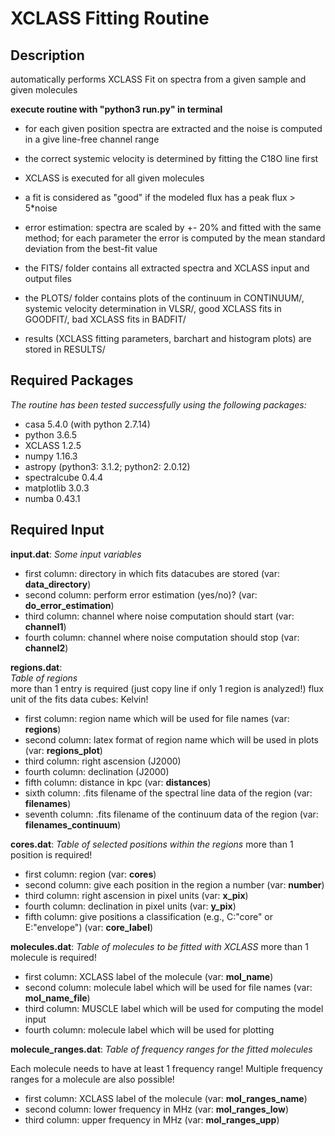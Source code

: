 # XCLASS Fitting Routine

## Description
automatically performs XCLASS Fit on spectra from a given sample and given molecules  

**execute routine with "python3 run.py" in terminal**  
- for each given position spectra are extracted and the noise is computed in a give line-free channel range

- the correct systemic velocity is determined by fitting the C18O line first

- XCLASS is executed for all given molecules

- a fit is considered as "good" if the modeled flux has a peak flux > 5*noise

- error estimation: spectra are scaled by +- 20% and fitted with the same method; for each parameter the error is computed by the mean standard deviation from the best-fit value

- the FITS/ folder contains all extracted spectra and XCLASS input and output files

- the PLOTS/ folder contains plots of the continuum in CONTINUUM/, systemic velocity determination in VLSR/, good XCLASS fits in GOODFIT/, bad XCLASS fits in BADFIT/

- results (XCLASS fitting parameters, barchart and histogram plots) are stored in RESULTS/


## Required Packages
*The routine has been tested successfully using the following packages:*

- casa 5.4.0 (with python 2.7.14)
- python 3.6.5
- XCLASS 1.2.5
- numpy 1.16.3
- astropy (python3: 3.1.2; python2: 2.0.12)
- spectralcube 0.4.4
- matplotlib 3.0.3
- numba 0.43.1


## Required Input
**input.dat**:
*Some input variables*
- first column: directory in which fits datacubes are stored (var: **data_directory**)
- second column: perform error estimation (yes/no)? (var: **do_error_estimation**)
- third column: channel where noise computation should start (var: **channel1**)
- fourth column: channel where noise computation should stop (var: **channel2**)

**regions.dat**:  
*Table of regions*  
more than 1 entry is required (just copy line if only 1 region is analyzed!)
flux unit of the fits data cubes: Kelvin!  
- first column: region name which will be used for file names (var: **regions**)
- second column: latex format of region name which will be used in plots (var: **regions_plot**)
- third column: right ascension (J2000) 
- fourth column: declination (J2000)
- fifth column: distance in kpc (var: **distances**)
- sixth column: .fits filename of the spectral line data of the region (var: **filenames**)
- seventh column: .fits filename of the continuum data of the region (var: **filenames_continuum**)

**cores.dat**:
*Table of selected positions within the regions*
more than 1 position is required!
- first column: region (var: **cores**)
- second column: give each position in the region a number (var: **number**)
- third column: right ascension in pixel units (var: **x_pix**)
- fourth column: declination in pixel units (var: **y_pix**)
- fifth column: give positions a classification (e.g., C:"core" or E:"envelope") (var: **core_label**)

**molecules.dat**:
*Table of molecules to be fitted with XCLASS*
more than 1 molecule is required!
- first column: XCLASS label of the molecule (var: **mol_name**)
- second column: molecule label which will be used for file names (var: **mol_name_file**)
- third column: MUSCLE label which will be used for computing the model input
- fourth column: molecule label which will be used for plotting

**molecule_ranges.dat**:
*Table of frequency ranges for the fitted molecules*

Each molecule needs to have at least 1 frequency range!
Multiple frequency ranges for a molecule are also possible!

- first column: XCLASS label of the molecule (var: **mol_ranges_name**)
- second column: lower frequency in MHz (var: **mol_ranges_low**)
- third column: upper frequency in MHz (var: **mol_ranges_upp**)
